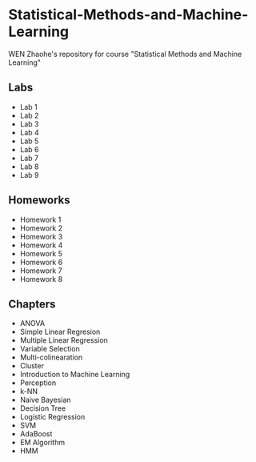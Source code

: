 # Statistical-Methods-and-Machine-Learning
WEN Zhaohe's repository for course "Statistical Methods and Machine Learning"
## Labs
- Lab 1
- Lab 2
- Lab 3
- Lab 4
- Lab 5
- Lab 6
- Lab 7
- Lab 8
- Lab 9
## Homeworks
- Homework 1
- Homework 2
- Homework 3
- Homework 4
- Homework 5
- Homework 6
- Homework 7
- Homework 8
## Chapters
- ANOVA
- Simple Linear Regresion
- Multiple Linear Regression
- Variable Selection
- Multi-colinearation
- Cluster
- Introduction to Machine Learning
- Perception
- k-NN
- Naive Bayesian
- Decision Tree
- Logistic Regression
- SVM
- AdaBoost
- EM Algorithm
- HMM

